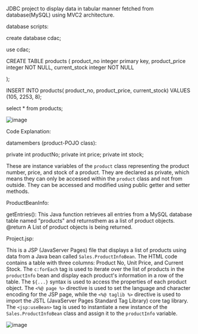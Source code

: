 JDBC project to display data in tabular manner fetched from database(MySQL) using MVC2 architecture.

database scripts:

create database cdac;

use cdac;

CREATE TABLE products
(
    product_no integer primary key,
    product_price integer NOT NULL,
    current_stock integer NOT NULL
    
);

INSERT INTO products(
	product_no, product_price, current_stock)
	VALUES (105, 2253, 8);
 
select * from products;

![image](https://github.com/NikhilNaik21/MVC2/assets/111115551/4fc7cbd7-f6b7-415b-b56b-970f56106c62)


Code Explanation:


datamembers (product-POJO class):

private int productNo;
	private int price;
	private int stock;

These are instance variables of the `product` class representing the product number, price, and
 stock of a product. They are declared as private, which means they can only be accessed within the
`product` class and not from outside. They can be accessed and modified using public getter and
setter methods.

ProductBeanInfo:
 
getEntries():
This Java function retrieves all entries from a MySQL database table named "products" and returnsthem as a list of product objects.
@return A List of product objects is being returned.


Project.jsp:

This is a JSP (JavaServer Pages) file that displays a list of products using data from a Java bean called `Sales.ProductInfoBean`. The HTML code contains a table with three columns: Product No, Unit Price, and Current Stock. The `c:forEach` tag is used to iterate over the list of products in the `productInfo` bean and display each product's information in a row of the table. The `${...}` syntax is used to access the properties of each product object. The `<%@ page %>` directive is used to set the language and character encoding for the JSP page, while the `<%@ taglib %>` directive is used to import the JSTL (JavaServer Pages Standard Tag Library) core tag library. The `<jsp:useBean>` tag is used to instantiate a new instance of the `Sales.ProductInfoBean` class and assign it to the `productInfo` variable.

![image](https://github.com/NikhilNaik21/MVC2/assets/111115551/eba81ac7-92fb-48d0-9e73-4b6b457e8d00) 


